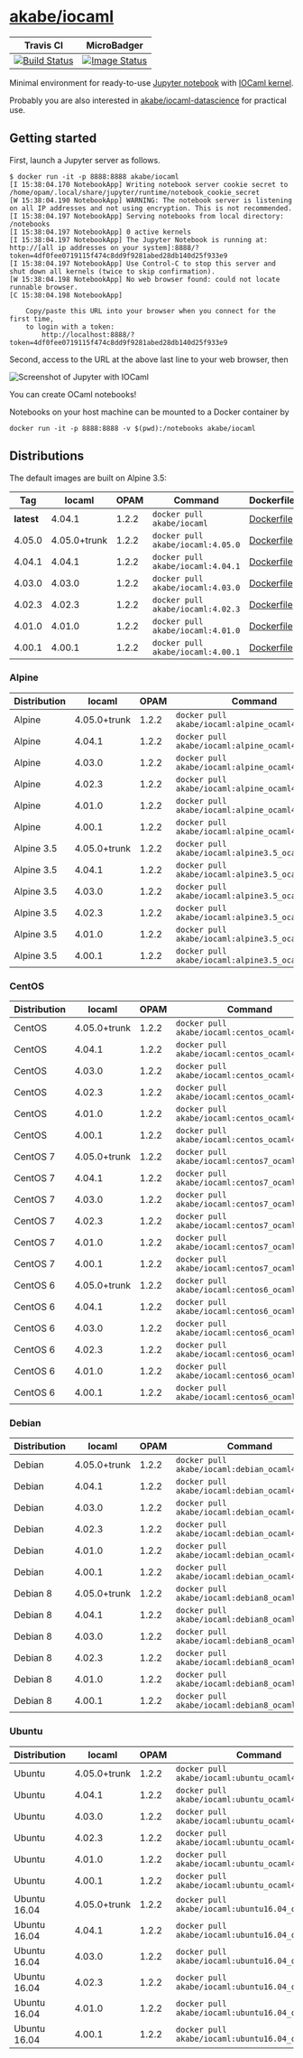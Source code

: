 # [akabe/iocaml](https://hub.docker.com/r/akabe/iocaml/)

| Travis CI | MicroBadger |
| --- | --- |
| [![Build Status](https://travis-ci.org/akabe/docker-iocaml.svg?branch=master)](https://travis-ci.org/akabe/docker-iocaml) | [![Image Status](https://images.microbadger.com/badges/image/akabe/iocaml.svg)](https://microbadger.com/images/akabe/iocaml) |

Minimal environment for ready-to-use [Jupyter notebook](http://ipython.org/notebook.html) with [IOCaml kernel](https://github.com/andrewray/iocaml).

Probably you are also interested in [akabe/iocaml-datascience](https://github.com/akabe/docker-iocaml-datascience) for practical use.

## Getting started

First, launch a Jupyter server as follows.

```console
$ docker run -it -p 8888:8888 akabe/iocaml
[I 15:38:04.170 NotebookApp] Writing notebook server cookie secret to /home/opam/.local/share/jupyter/runtime/notebook_cookie_secret
[W 15:38:04.190 NotebookApp] WARNING: The notebook server is listening on all IP addresses and not using encryption. This is not recommended.
[I 15:38:04.197 NotebookApp] Serving notebooks from local directory: /notebooks
[I 15:38:04.197 NotebookApp] 0 active kernels
[I 15:38:04.197 NotebookApp] The Jupyter Notebook is running at: http://[all ip addresses on your system]:8888/?token=4df0fee0719115f474c8dd9f9281abed28db140d25f933e9
[I 15:38:04.197 NotebookApp] Use Control-C to stop this server and shut down all kernels (twice to skip confirmation).
[W 15:38:04.198 NotebookApp] No web browser found: could not locate runnable browser.
[C 15:38:04.198 NotebookApp]

    Copy/paste this URL into your browser when you connect for the first time,
    to login with a token:
        http://localhost:8888/?token=4df0fee0719115f474c8dd9f9281abed28db140d25f933e9
```

Second, access to the URL at the above last line to your web browser, then

![Screenshot of Jupyter with IOCaml](screenshot.png)

You can create OCaml notebooks!

Notebooks on your host machine can be mounted to a Docker container by

```
docker run -it -p 8888:8888 -v $(pwd):/notebooks akabe/iocaml
```

## Distributions

The default images are built on Alpine 3.5:

| Tag | Iocaml | OPAM | Command | Dockerfile |
| ------------ | ----- | ---- | ------- | ---------- |
| **latest** | 4.04.1 | 1.2.2 | `docker pull akabe/iocaml` | [Dockerfile](dockerfiles/alpine3.5_iocaml4.04.1/Dockerfile) |
| 4.05.0 | 4.05.0+trunk | 1.2.2 | `docker pull akabe/iocaml:4.05.0` | [Dockerfile](dockerfiles/alpine3.5_iocaml4.05.0/Dockerfile) |
| 4.04.1 | 4.04.1 | 1.2.2 | `docker pull akabe/iocaml:4.04.1` | [Dockerfile](dockerfiles/alpine3.5_iocaml4.04.1/Dockerfile) |
| 4.03.0 | 4.03.0 | 1.2.2 | `docker pull akabe/iocaml:4.03.0` | [Dockerfile](dockerfiles/alpine3.5_iocaml4.03.0/Dockerfile) |
| 4.02.3 | 4.02.3 | 1.2.2 | `docker pull akabe/iocaml:4.02.3` | [Dockerfile](dockerfiles/alpine3.5_iocaml4.02.3/Dockerfile) |
| 4.01.0 | 4.01.0 | 1.2.2 | `docker pull akabe/iocaml:4.01.0` | [Dockerfile](dockerfiles/alpine3.5_iocaml4.01.0/Dockerfile) |
| 4.00.1 | 4.00.1 | 1.2.2 | `docker pull akabe/iocaml:4.00.1` | [Dockerfile](dockerfiles/alpine3.5_iocaml4.00.1/Dockerfile) |

### Alpine

| Distribution | Iocaml | OPAM | Command | Dockerfile |
| ------------ | ----- | ---- | ------- | ---------- |
| Alpine | 4.05.0+trunk | 1.2.2 | `docker pull akabe/iocaml:alpine_ocaml4.05.0` | [Dockerfile](dockerfiles/alpine3.5_ocaml4.05.0/Dockerfile) |
| Alpine | 4.04.1 | 1.2.2 | `docker pull akabe/iocaml:alpine_ocaml4.04.1` | [Dockerfile](dockerfiles/alpine3.5_ocaml4.04.1/Dockerfile) |
| Alpine | 4.03.0 | 1.2.2 | `docker pull akabe/iocaml:alpine_ocaml4.03.0` | [Dockerfile](dockerfiles/alpine3.5_ocaml4.03.0/Dockerfile) |
| Alpine | 4.02.3 | 1.2.2 | `docker pull akabe/iocaml:alpine_ocaml4.02.3` | [Dockerfile](dockerfiles/alpine3.5_ocaml4.02.3/Dockerfile) |
| Alpine | 4.01.0 | 1.2.2 | `docker pull akabe/iocaml:alpine_ocaml4.01.0` | [Dockerfile](dockerfiles/alpine3.5_ocaml4.01.0/Dockerfile) |
| Alpine | 4.00.1 | 1.2.2 | `docker pull akabe/iocaml:alpine_ocaml4.00.1` | [Dockerfile](dockerfiles/alpine3.5_ocaml4.00.1/Dockerfile) |
| Alpine 3.5 | 4.05.0+trunk | 1.2.2 | `docker pull akabe/iocaml:alpine3.5_ocaml4.05.0` | [Dockerfile](dockerfiles/alpine3.5_ocaml4.05.0/Dockerfile) |
| Alpine 3.5 | 4.04.1 | 1.2.2 | `docker pull akabe/iocaml:alpine3.5_ocaml4.04.1` | [Dockerfile](dockerfiles/alpine3.5_ocaml4.04.1/Dockerfile) |
| Alpine 3.5 | 4.03.0 | 1.2.2 | `docker pull akabe/iocaml:alpine3.5_ocaml4.03.0` | [Dockerfile](dockerfiles/alpine3.5_ocaml4.03.0/Dockerfile) |
| Alpine 3.5 | 4.02.3 | 1.2.2 | `docker pull akabe/iocaml:alpine3.5_ocaml4.02.3` | [Dockerfile](dockerfiles/alpine3.5_ocaml4.02.3/Dockerfile) |
| Alpine 3.5 | 4.01.0 | 1.2.2 | `docker pull akabe/iocaml:alpine3.5_ocaml4.01.0` | [Dockerfile](dockerfiles/alpine3.5_ocaml4.01.0/Dockerfile) |
| Alpine 3.5 | 4.00.1 | 1.2.2 | `docker pull akabe/iocaml:alpine3.5_ocaml4.00.1` | [Dockerfile](dockerfiles/alpine3.5_ocaml4.00.1/Dockerfile) |

### CentOS

| Distribution | Iocaml | OPAM | Command | Dockerfile |
| ------------ | ----- | ---- | ------- | ---------- |
| CentOS | 4.05.0+trunk | 1.2.2 | `docker pull akabe/iocaml:centos_ocaml4.05.0` | [Dockerfile](dockerfiles/centos7_ocaml4.05.0/Dockerfile) |
| CentOS | 4.04.1 | 1.2.2 | `docker pull akabe/iocaml:centos_ocaml4.04.1` | [Dockerfile](dockerfiles/centos7_ocaml4.04.1/Dockerfile) |
| CentOS | 4.03.0 | 1.2.2 | `docker pull akabe/iocaml:centos_ocaml4.03.0` | [Dockerfile](dockerfiles/centos7_ocaml4.03.0/Dockerfile) |
| CentOS | 4.02.3 | 1.2.2 | `docker pull akabe/iocaml:centos_ocaml4.02.3` | [Dockerfile](dockerfiles/centos7_ocaml4.02.3/Dockerfile) |
| CentOS | 4.01.0 | 1.2.2 | `docker pull akabe/iocaml:centos_ocaml4.01.0` | [Dockerfile](dockerfiles/centos7_ocaml4.01.0/Dockerfile) |
| CentOS | 4.00.1 | 1.2.2 | `docker pull akabe/iocaml:centos_ocaml4.00.1` | [Dockerfile](dockerfiles/centos7_ocaml4.00.1/Dockerfile) |
| CentOS 7 | 4.05.0+trunk | 1.2.2 | `docker pull akabe/iocaml:centos7_ocaml4.05.0` | [Dockerfile](dockerfiles/centos7_ocaml4.05.0/Dockerfile) |
| CentOS 7 | 4.04.1 | 1.2.2 | `docker pull akabe/iocaml:centos7_ocaml4.04.1` | [Dockerfile](dockerfiles/centos7_ocaml4.04.1/Dockerfile) |
| CentOS 7 | 4.03.0 | 1.2.2 | `docker pull akabe/iocaml:centos7_ocaml4.03.0` | [Dockerfile](dockerfiles/centos7_ocaml4.03.0/Dockerfile) |
| CentOS 7 | 4.02.3 | 1.2.2 | `docker pull akabe/iocaml:centos7_ocaml4.02.3` | [Dockerfile](dockerfiles/centos7_ocaml4.02.3/Dockerfile) |
| CentOS 7 | 4.01.0 | 1.2.2 | `docker pull akabe/iocaml:centos7_ocaml4.01.0` | [Dockerfile](dockerfiles/centos7_ocaml4.01.0/Dockerfile) |
| CentOS 7 | 4.00.1 | 1.2.2 | `docker pull akabe/iocaml:centos7_ocaml4.00.1` | [Dockerfile](dockerfiles/centos7_ocaml4.00.1/Dockerfile) |
| CentOS 6 | 4.05.0+trunk | 1.2.2 | `docker pull akabe/iocaml:centos6_ocaml4.05.0` | [Dockerfile](dockerfiles/centos6_ocaml4.05.0/Dockerfile) |
| CentOS 6 | 4.04.1 | 1.2.2 | `docker pull akabe/iocaml:centos6_ocaml4.04.1` | [Dockerfile](dockerfiles/centos6_ocaml4.04.1/Dockerfile) |
| CentOS 6 | 4.03.0 | 1.2.2 | `docker pull akabe/iocaml:centos6_ocaml4.03.0` | [Dockerfile](dockerfiles/centos6_ocaml4.03.0/Dockerfile) |
| CentOS 6 | 4.02.3 | 1.2.2 | `docker pull akabe/iocaml:centos6_ocaml4.02.3` | [Dockerfile](dockerfiles/centos6_ocaml4.02.3/Dockerfile) |
| CentOS 6 | 4.01.0 | 1.2.2 | `docker pull akabe/iocaml:centos6_ocaml4.01.0` | [Dockerfile](dockerfiles/centos6_ocaml4.01.0/Dockerfile) |
| CentOS 6 | 4.00.1 | 1.2.2 | `docker pull akabe/iocaml:centos6_ocaml4.00.1` | [Dockerfile](dockerfiles/centos6_ocaml4.00.1/Dockerfile) |

### Debian

| Distribution | Iocaml | OPAM | Command | Dockerfile |
| ------------ | ----- | ---- | ------- | ---------- |
| Debian | 4.05.0+trunk | 1.2.2 | `docker pull akabe/iocaml:debian_ocaml4.05.0` | [Dockerfile](dockerfiles/debian8_ocaml4.05.0/Dockerfile) |
| Debian | 4.04.1 | 1.2.2 | `docker pull akabe/iocaml:debian_ocaml4.04.1` | [Dockerfile](dockerfiles/debian8_ocaml4.04.1/Dockerfile) |
| Debian | 4.03.0 | 1.2.2 | `docker pull akabe/iocaml:debian_ocaml4.03.0` | [Dockerfile](dockerfiles/debian8_ocaml4.03.0/Dockerfile) |
| Debian | 4.02.3 | 1.2.2 | `docker pull akabe/iocaml:debian_ocaml4.02.3` | [Dockerfile](dockerfiles/debian8_ocaml4.02.3/Dockerfile) |
| Debian | 4.01.0 | 1.2.2 | `docker pull akabe/iocaml:debian_ocaml4.01.0` | [Dockerfile](dockerfiles/debian8_ocaml4.01.0/Dockerfile) |
| Debian | 4.00.1 | 1.2.2 | `docker pull akabe/iocaml:debian_ocaml4.00.1` | [Dockerfile](dockerfiles/debian8_ocaml4.00.1/Dockerfile) |
| Debian 8 | 4.05.0+trunk | 1.2.2 | `docker pull akabe/iocaml:debian8_ocaml4.05.0` | [Dockerfile](dockerfiles/debian8_ocaml4.05.0/Dockerfile) |
| Debian 8 | 4.04.1 | 1.2.2 | `docker pull akabe/iocaml:debian8_ocaml4.04.1` | [Dockerfile](dockerfiles/debian8_ocaml4.04.1/Dockerfile) |
| Debian 8 | 4.03.0 | 1.2.2 | `docker pull akabe/iocaml:debian8_ocaml4.03.0` | [Dockerfile](dockerfiles/debian8_ocaml4.03.0/Dockerfile) |
| Debian 8 | 4.02.3 | 1.2.2 | `docker pull akabe/iocaml:debian8_ocaml4.02.3` | [Dockerfile](dockerfiles/debian8_ocaml4.02.3/Dockerfile) |
| Debian 8 | 4.01.0 | 1.2.2 | `docker pull akabe/iocaml:debian8_ocaml4.01.0` | [Dockerfile](dockerfiles/debian8_ocaml4.01.0/Dockerfile) |
| Debian 8 | 4.00.1 | 1.2.2 | `docker pull akabe/iocaml:debian8_ocaml4.00.1` | [Dockerfile](dockerfiles/debian8_ocaml4.00.1/Dockerfile) |

### Ubuntu

| Distribution | Iocaml | OPAM | Command | Dockerfile |
| ------------ | ----- | ---- | ------- | ---------- |
| Ubuntu | 4.05.0+trunk | 1.2.2 | `docker pull akabe/iocaml:ubuntu_ocaml4.05.0` | [Dockerfile](dockerfiles/ubuntu16.04_ocaml4.05.0/Dockerfile) |
| Ubuntu | 4.04.1 | 1.2.2 | `docker pull akabe/iocaml:ubuntu_ocaml4.04.1` | [Dockerfile](dockerfiles/ubuntu16.04_ocaml4.04.1/Dockerfile) |
| Ubuntu | 4.03.0 | 1.2.2 | `docker pull akabe/iocaml:ubuntu_ocaml4.03.0` | [Dockerfile](dockerfiles/ubuntu16.04_ocaml4.03.0/Dockerfile) |
| Ubuntu | 4.02.3 | 1.2.2 | `docker pull akabe/iocaml:ubuntu_ocaml4.02.3` | [Dockerfile](dockerfiles/ubuntu16.04_ocaml4.02.3/Dockerfile) |
| Ubuntu | 4.01.0 | 1.2.2 | `docker pull akabe/iocaml:ubuntu_ocaml4.01.0` | [Dockerfile](dockerfiles/ubuntu16.04_ocaml4.01.0/Dockerfile) |
| Ubuntu | 4.00.1 | 1.2.2 | `docker pull akabe/iocaml:ubuntu_ocaml4.00.1` | [Dockerfile](dockerfiles/ubuntu16.04_ocaml4.00.1/Dockerfile) |
| Ubuntu 16.04 | 4.05.0+trunk | 1.2.2 | `docker pull akabe/iocaml:ubuntu16.04_ocaml4.05.0` | [Dockerfile](dockerfiles/ubuntu16.04_ocaml4.05.0/Dockerfile) |
| Ubuntu 16.04 | 4.04.1 | 1.2.2 | `docker pull akabe/iocaml:ubuntu16.04_ocaml4.04.1` | [Dockerfile](dockerfiles/ubuntu16.04_ocaml4.04.1/Dockerfile) |
| Ubuntu 16.04 | 4.03.0 | 1.2.2 | `docker pull akabe/iocaml:ubuntu16.04_ocaml4.03.0` | [Dockerfile](dockerfiles/ubuntu16.04_ocaml4.03.0/Dockerfile) |
| Ubuntu 16.04 | 4.02.3 | 1.2.2 | `docker pull akabe/iocaml:ubuntu16.04_ocaml4.02.3` | [Dockerfile](dockerfiles/ubuntu16.04_ocaml4.02.3/Dockerfile) |
| Ubuntu 16.04 | 4.01.0 | 1.2.2 | `docker pull akabe/iocaml:ubuntu16.04_ocaml4.01.0` | [Dockerfile](dockerfiles/ubuntu16.04_ocaml4.01.0/Dockerfile) |
| Ubuntu 16.04 | 4.00.1 | 1.2.2 | `docker pull akabe/iocaml:ubuntu16.04_ocaml4.00.1` | [Dockerfile](dockerfiles/ubuntu16.04_ocaml4.00.1/Dockerfile) |
